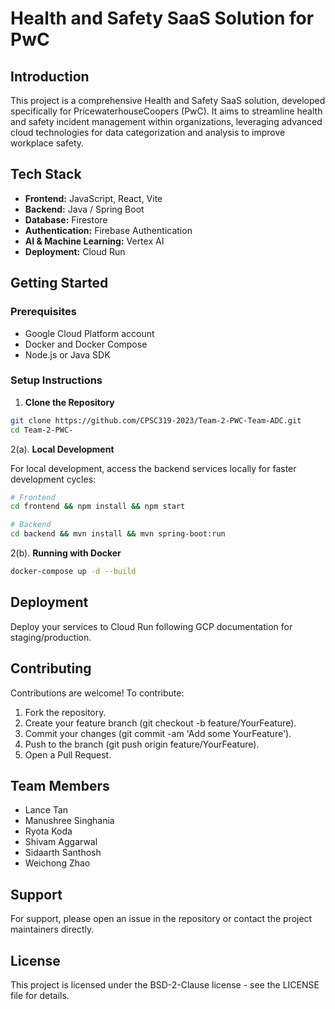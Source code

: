 # Health and Safety SaaS Solution for PwC

## Introduction

This project is a comprehensive Health and Safety SaaS solution, developed specifically for PricewaterhouseCoopers (PwC). It aims to streamline health and safety incident management within organizations, leveraging advanced cloud technologies for data categorization and analysis to improve workplace safety.

## Tech Stack

- **Frontend:** JavaScript, React, Vite
- **Backend:** Java / Spring Boot
- **Database:** Firestore
- **Authentication:** Firebase Authentication
- **AI & Machine Learning:** Vertex AI
- **Deployment:** Cloud Run

## Getting Started

### Prerequisites

- Google Cloud Platform account
- Docker and Docker Compose
- Node.js or Java SDK

### Setup Instructions

1. **Clone the Repository**

```bash
git clone https://github.com/CPSC319-2023/Team-2-PWC-Team-ADC.git
cd Team-2-PWC-
```

2(a). **Local Development**

For local development, access the backend services locally for faster development cycles:

```bash
# Frontend
cd frontend && npm install && npm start

# Backend
cd backend && mvn install && mvn spring-boot:run
```

2(b). **Running with Docker**

```bash
docker-compose up -d --build
```

## Deployment
Deploy your services to Cloud Run following GCP documentation for staging/production.

## Contributing
Contributions are welcome! To contribute:

1. Fork the repository.
2. Create your feature branch (git checkout -b feature/YourFeature).
3. Commit your changes (git commit -am 'Add some YourFeature').
4. Push to the branch (git push origin feature/YourFeature).
5. Open a Pull Request.

## Team Members
- Lance Tan
- Manushree Singhania
- Ryota Koda
- Shivam Aggarwal
- Sidaarth Santhosh
- Weichong Zhao

## Support
For support, please open an issue in the repository or contact the project maintainers directly.

## License
This project is licensed under the BSD-2-Clause license - see the LICENSE file for details.